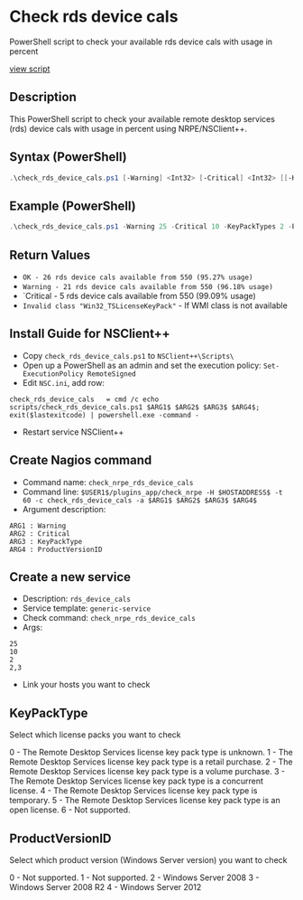 # Check rds device cals

PowerShell script to check your available rds device cals with usage in percent

[view script](https://github.com/BornToBeRoot/Nagios_Plugins/blob/master/Windows_NRPE/check_rds_device_cals.ps1)

## Description

This PowerShell script to check your available remote desktop services (rds) device cals with usage in percent using NRPE/NSClient++.

## Syntax (PowerShell)

```powershell
.\check_rds_device_cals.ps1 [-Warning] <Int32> [-Critical] <Int32> [[-KeyPackTypes] <Int32[]>] [[-ProductVersionID] <Int32[]>] [[-ComputerName] <String>] [<CommonParameters>]
```

## Example (PowerShell)

```powershell
.\check_rds_device_cals.ps1 -Warning 25 -Critical 10 -KeyPackTypes 2 -ProductVersionID 2,3
```

## Return Values

* `OK - 26 rds device cals available from 550 (95.27% usage)`
* `Warning - 21 rds device cals available from 550 (96.18% usage)`
* `Critical - 5 rds device cals available from 550 (99.09% usage)
* `Invalid class "Win32_TSLicenseKeyPack"` - If WMI class is not available

## Install Guide for NSClient++

* Copy `check_rds_device_cals.ps1` to `NSClient++\Scripts\`
* Open up a PowerShell as an admin and set the execution policy: `Set-ExecutionPolicy RemoteSigned`
* Edit `NSC.ini`, add row:
```
check_rds_device_cals	= cmd /c echo scripts/check_rds_device_cals.ps1 $ARG1$ $ARG2$ $ARG3$ $ARG4$; exit($lastexitcode) | powershell.exe -command -
```
* Restart service NSClient++

## Create Nagios command

* Command name: `check_nrpe_rds_device_cals`
* Command line: `$USER1$/plugins_app/check_nrpe -H $HOSTADDRESS$ -t 60 -c check_rds_device_cals -a $ARG1$ $ARG2$ $ARG3$ $ARG4$` 
* Argument description: 
```
ARG1 : Warning
ARG2 : Critical
ARG3 : KeyPackType
ARG4 : ProductVersionID
```
## Create a new service

* Description: `rds_device_cals`
* Service template: `generic-service`
* Check command: `check_nrpe_rds_device_cals`
* Args: 
```
25
10
2 
2,3
```  
* Link your hosts you want to check

## KeyPackType

Select which license packs you want to check

0 - The Remote Desktop Services license key pack type is unknown.
1 - The Remote Desktop Services license key pack type is a retail purchase.
2 - The Remote Desktop Services license key pack type is a volume purchase.
3 - The Remote Desktop Services license key pack type is a concurrent license.
4 - The Remote Desktop Services license key pack type is temporary.
5 - The Remote Desktop Services license key pack type is an open license.
6 - Not supported.

## ProductVersionID

Select which product version (Windows Server version) you want to check

0 - Not supported.
1 - Not supported.
2 - Windows Server 2008
3 - Windows Server 2008 R2
4 - Windows Server 2012
